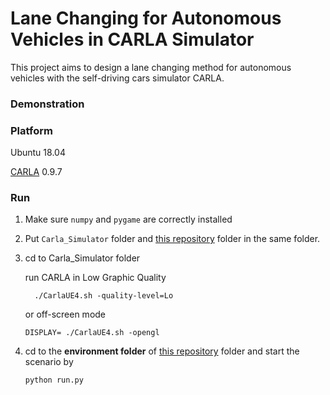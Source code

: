 # Lane Changing for Autonomous Vehicles in CARLA Simulator

This project aims to design a lane changing method for autonomous vehicles with the self-driving cars simulator CARLA.

### Demonstration



### Platform

Ubuntu 18.04

[CARLA](http://carla.org/) 0.9.7

### Run

1. Make sure `numpy` and `pygame` are correctly installed

2. Put `Carla_Simulator` folder and <u>this repository</u> folder in the same folder.

3. cd to Carla_Simulator folder

   run CARLA in Low Graphic Quality 

   `  ./CarlaUE4.sh -quality-level=Lo`

   or off-screen mode

   `DISPLAY= ./CarlaUE4.sh -opengl`

4. cd to the **environment folder** of <u>this repository</u> folder and start the scenario by

   `python run.py`
   
   
